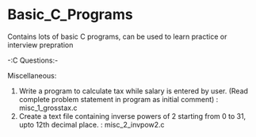 # Basic_C_Programs
Contains lots of basic C programs, can be used to learn practice or interview prepration

-:C Questions:-

Miscellaneous:

1. Write a program to calculate tax while salary is entered by user. (Read complete problem statement in program as initial comment) : misc_1_grosstax.c
2. Create a text file containing inverse powers of 2 starting from 0 to 31, upto 12th decimal place. : misc_2_invpow2.c
